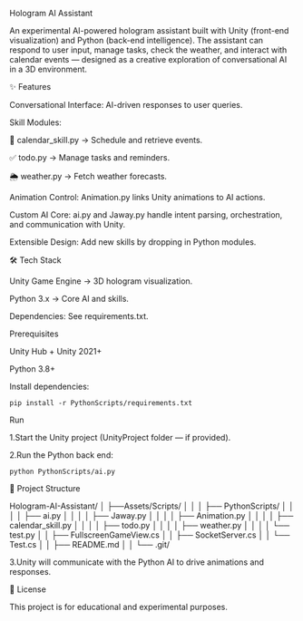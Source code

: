 
Hologram AI Assistant

An experimental AI-powered hologram assistant built with Unity (front-end visualization) and Python (back-end intelligence).
The assistant can respond to user input, manage tasks, check the weather, and interact with calendar events — designed as a creative exploration of conversational AI in a 3D environment.


✨ Features

Conversational Interface: AI-driven responses to user queries.

Skill Modules:

📅 calendar_skill.py → Schedule and retrieve events.

✅ todo.py → Manage tasks and reminders.

🌦️ weather.py → Fetch weather forecasts.

Animation Control: Animation.py links Unity animations to AI actions.

Custom AI Core: ai.py and Jaway.py handle intent parsing, orchestration, and communication with Unity.

Extensible Design: Add new skills by dropping in Python modules.

🛠️ Tech Stack

Unity Game Engine → 3D hologram visualization.

Python 3.x → Core AI and skills.

Dependencies: See requirements.txt.

Prerequisites

Unity Hub + Unity 2021+

Python 3.8+

Install dependencies:

    pip install -r PythonScripts/requirements.txt

Run

1.Start the Unity project (UnityProject folder — if provided).

2.Run the Python back end:

    python PythonScripts/ai.py


📂 Project Structure

Hologram-AI-Assistant/
│   ├──Assets/Scripts/
│
│   │   ├── PythonScripts/
│
│   │   │   ├── ai.py
│
│   │   │   ├── Jaway.py
│
│   │   │   ├── Animation.py
│
│   │   │   ├── calendar_skill.py
│
│   │   │   ├── todo.py
│
│   │   │   ├── weather.py
│
│   │   │   └── test.py
│
│   ├── FullscreenGameView.cs
│
│   ├── SocketServer.cs
│
│   └── Test.cs
│
│   ├── README.md
│
│   └── .git/


3.Unity will communicate with the Python AI to drive animations and responses.

📜 License

This project is for educational and experimental purposes.






